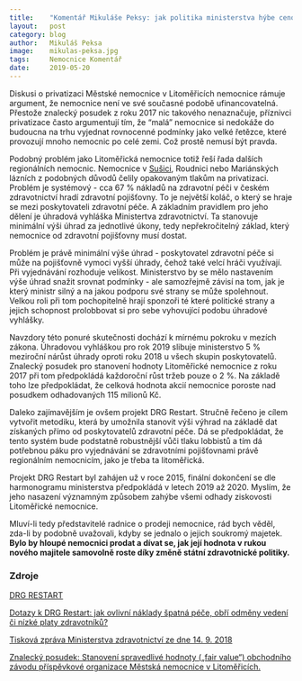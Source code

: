 ```yaml
---
title:	  "Komentář Mikuláše Peksy: jak politika ministerstva hýbe cenou akcií nemocnice"
layout:	  post
category: blog
author:	  Mikuláš Peksa
image:	  mikulas-peksa.jpg
tags:	  Nemocnice Komentář
date:	  2019-05-20
---
```

Diskusi o privatizaci Městské nemocnice v Litoměřicích nemocnice rámuje argument, že nemocnice není ve své současné podobě ufinancovatelná.
Přestože znalecký posudek z roku 2017 nic takového nenaznačuje, příznivci privatizace často argumentují tím, že “malá” nemocnice si nedokáže do budoucna na trhu vyjednat rovnocenné podmínky jako velké řetězce, které provozují mnoho nemocnic po celé zemi.
Což prostě nemusí být pravda.

Podobný problém jako Litoměřická nemocnice totiž řeší řada dalších regionálních nemocnic.
Nemocnice v [Sušici](/Poucme-se-ze-Susice.html), Roudnici nebo Mariánských lázních z podobných důvodů čelily opakovaným tlakům na privatizaci.
Problém je systémový - cca 67 % nákladů na zdravotní péči v českém zdravotnictví hradí zdravotní pojišťovny.
To je největší koláč, o který se hraje se mezi poskytovateli zdravotní péče.
A základním pravidlem pro jeho dělení je úhradová vyhláška Ministertva zdravotnictví.
Ta stanovuje minimální výši úhrad za jednotlivé úkony, tedy nepřekročitelný základ, který nemocnice od zdravotní pojišťovny musí dostat.

Problém je právě minimální výše úhrad - poskytovatel zdravotní péče si může na pojišťovně vymoci vyšší úhrady, čehož také velcí hráči využívají.
Při vyjednávání rozhoduje velikost. Ministerstvo by se mělo nastavením výše úhrad snažit srovnat podmínky - ale samozřejmě závisí na tom, jak je který ministr silný a na jakou podporu své strany se může spolehnout.
Velkou roli při tom pochopitelně hrají sponzoři té které politické strany a jejich schopnost prolobbovat si pro sebe vyhovující podobu úhradové vyhlášky.

Navzdory této ponuré skutečnosti dochází k mírnému pokroku v mezích zákona.
Úhradovou vyhláškou pro rok 2019 slibuje ministerstvo 5 % meziroční nárůst úhrady oproti roku 2018 u všech skupin poskytovatelů.
Znalecký posudek pro stanovení hodnoty Litoměřické nemocnice z roku 2017 při tom předpokládá každoroční růst tržeb pouze o 2 %.
Na základě toho lze předpokládat, že celková hodnota akcií nemocnice poroste nad posudkem odhadovaných 115 milionů Kč.

Daleko zajímavějším je ovšem projekt DRG Restart.
Stručně řečeno je cílem vytvořit metodiku, která by umožnila stanovit výši výhrad na základě dat získaných přímo od poskytovatelů zdravotní péče.
Dá se předpokládat, že tento systém bude podstatně robustnější vůči tlaku lobbistů a tím dá potřebnou páku pro vyjednávání se zdravotními pojišťovnami právě regionálním nemocnicím, jako je třeba ta litoměřická.

Projekt DRG Restart byl zahájen už v roce 2015, finální dokončení se dle harmonogramu ministerstva předpokládá v letech 2019 až 2020.
Myslím, že jeho nasazení významným způsobem zahýbe všemi odhady ziskovosti Litoměřické nemocnice.

Mluví-li tedy představitelé radnice o prodeji nemocnice, rád bych věděl, zda-li by podobně uvažovali, kdyby se jednalo o jejich soukromý majetek.
**Bylo by hloupé nemocnici prodat a dívat se, jak její hodnota v rukou nového majitele samovolně roste díky změně státní zdravotnické politiky.**

### Zdroje

[DRG RESTART](https://drg.uzis.cz/)

[Dotazy k DRG Restart: jak ovlivní náklady špatná péče, obří odměny vedení či nízké platy zdravotníků?](https://www.zdravotnickydenik.cz/2018/01/dotazy-k-drg-restart-ovlivni-naklady-spatna-pece-obri-odmeny-vedeni-ci-nizke-platy-zdravotniku/)

[Tisková zpráva Ministerstva zdravotnictví ze dne 14. 9. 2018](https://www.mzcr.cz/dokumenty/ve-sbirce-zakonu-vysla-uhradova-vyhlaskaktera-je-poprve-vysledkem-dohody-mezi-_16006_1.html)

[Znalecký posudek: Stanovení spravedlivé hodnoty („fair value“) obchodního závodu příspěvkové organizace Městská nemocnice v Litoměřicích.](/assets/pdf/znalecky-posudek-nemocnice.pdf)


